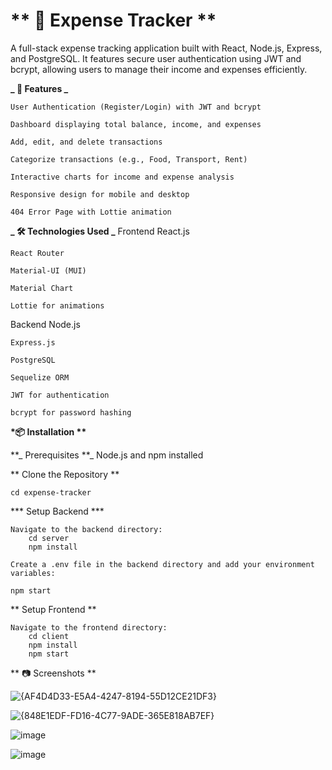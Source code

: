 # ** 💸 Expense Tracker **

A full-stack expense tracking application built with React, Node.js, Express, and PostgreSQL. It features secure user authentication using JWT and bcrypt, allowing users to manage their income and expenses efficiently.

**_ 🚀 Features _**

    User Authentication (Register/Login) with JWT and bcrypt

    Dashboard displaying total balance, income, and expenses

    Add, edit, and delete transactions

    Categorize transactions (e.g., Food, Transport, Rent)

    Interactive charts for income and expense analysis

    Responsive design for mobile and desktop

    404 Error Page with Lottie animation

**_ 🛠️ Technologies Used _**
Frontend
React.js

    React Router

    Material-UI (MUI)

    Material Chart

    Lottie for animations

Backend
Node.js

    Express.js

    PostgreSQL

    Sequelize ORM

    JWT for authentication

    bcrypt for password hashing

**\*📦 Installation \*\***

**_ Prerequisites **_
    Node.js and npm installed

** Clone the Repository **

    cd expense-tracker

**\* Setup Backend **\*

    Navigate to the backend directory:
        cd server
        npm install

    Create a .env file in the backend directory and add your environment variables:

    npm start

** Setup Frontend **

    Navigate to the frontend directory:
        cd client
        npm install
        npm start


** 📷 Screenshots **

![{AF4D4D33-E5A4-4247-8194-55D12CE21DF3}](https://github.com/user-attachments/assets/58b0c857-e433-4c82-87cd-f7cca8f3612e)


![{848E1EDF-FD16-4C77-9ADE-365E818AB7EF}](https://github.com/user-attachments/assets/617652f5-d98a-4102-897a-d2ef5cf9dbd1)

![image](https://github.com/user-attachments/assets/f6ab71ae-c7a9-4ab6-82ce-eaa895a71086)

![image](https://github.com/user-attachments/assets/c0b7865b-155d-4a73-bdfd-f64c751e5a41)

